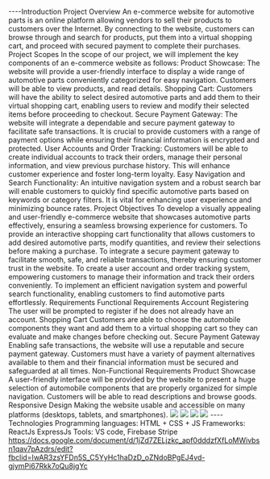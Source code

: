 ----Introduction
Project Overview
An e-commerce website for automotive parts is an online platform allowing vendors to sell their products to customers over the Internet. By connecting to the website, customers can browse through and search for products, put them into a virtual shopping cart, and proceed with secured payment to complete their purchases.
Project Scopes
In the scope of our project, we will implement the key components of an e-commerce website as follows:
Product Showcase: The website will provide a user-friendly interface to display a wide range of automotive parts conveniently categorized for easy navigation. Customers will be able to view products, and read details.
Shopping Cart: Customers will have the ability to select desired automotive parts and add them to their virtual shopping cart, enabling users to review and modify their selected items before proceeding to checkout.
Secure Payment Gateway: The website will integrate a dependable and secure payment gateway to facilitate safe transactions. It is crucial to provide customers with a range of payment options while ensuring their financial information is encrypted and protected.
User Accounts and Order Tracking: Customers will be able to create individual accounts to track their orders, manage their personal information, and view previous purchase history. This will enhance customer experience and foster long-term loyalty.
Easy Navigation and Search Functionality: An intuitive navigation system and a robust search bar will enable customers to quickly find specific automotive parts based on keywords or category filters. It is vital for enhancing user experience and minimizing bounce rates.
Project Objectives
To develop a visually appealing and user-friendly e-commerce website that showcases automotive parts effectively, ensuring a seamless browsing experience for customers.
To provide an interactive shopping cart functionality that allows customers to add desired automotive parts, modify quantities, and review their selections before making a purchase.
To integrate a secure payment gateway to facilitate smooth, safe, and reliable transactions, thereby ensuring customer trust in the website.
To create a user account and order tracking system, empowering customers to manage their information and track their orders conveniently.
To implement an efficient navigation system and powerful search functionality, enabling customers to find automotive parts effortlessly.
Requirements
Functional Requirements
Account Registering
The user will be prompted to register if he does not already have an account.
Shopping Cart
Customers are able to choose the automobile components they want and add them to a virtual shopping cart so they can evaluate and make changes before checking out.
Secure Payment Gateway
Enabling safe transactions, the website will use a reputable and secure payment gateway. Customers must have a variety of payment alternatives available to them and their financial information must be secured and safeguarded at all times.
Non-Functional Requirements
Product Showcase
A user-friendly interface will be provided by the website to present a huge selection of automobile components that are properly organized for simple navigation. Customers will be able to read descriptions and browse goods.
Responsive Design
Making the website usable and accessible on many platforms (desktops, tablets, and smartphones).
<img src="https://i.imgur.com/2meP5a0.png">
<img src="https://i.imgur.com/tLzwMLM.png">
<img src="https://i.imgur.com/0WePj5v.png">
<img src="https://i.imgur.com/dL9HZRy.png">
----Technologies
Programming languages: HTML + CSS + JS
Frameworks: ReactJs  ExpressJs
Tools: VS code, Firebase Stripe
https://docs.google.com/document/d/1jZd7ZELjzkc_apf0dddzfXfLoMWivbsn1qav7pAzdrs/edit?fbclid=IwAR3zsYFDn5S_C5YyHc1haDzD_oZNdoBPgEJ4vd-gjymPi67Rkk7oQu8jgYc
